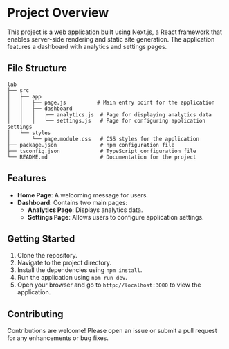 # Project Overview

This project is a web application built using Next.js, a React framework that enables server-side rendering and static site generation. The application features a dashboard with analytics and settings pages.

## File Structure

```
lab
├── src
│   ├── app
│   │   ├── page.js          # Main entry point for the application
│   │   ├── dashboard
│   │   │   ├── analytics.js  # Page for displaying analytics data
│   │   │   └── settings.js   # Page for configuring application settings
│   └── styles
│       └── page.module.css   # CSS styles for the application
├── package.json              # npm configuration file
├── tsconfig.json             # TypeScript configuration file
└── README.md                 # Documentation for the project
```

## Features

- **Home Page**: A welcoming message for users.
- **Dashboard**: Contains two main pages:
  - **Analytics Page**: Displays analytics data.
  - **Settings Page**: Allows users to configure application settings.

## Getting Started

1. Clone the repository.
2. Navigate to the project directory.
3. Install the dependencies using `npm install`.
4. Run the application using `npm run dev`.
5. Open your browser and go to `http://localhost:3000` to view the application.

## Contributing

Contributions are welcome! Please open an issue or submit a pull request for any enhancements or bug fixes.